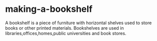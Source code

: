 # making-a-bookshelf
A bookshelf is a piece of furniture with horizontal shelves used to store books or other printed materials. Bookshelves are used in libraries,offices,homes,public universities and book stores.
